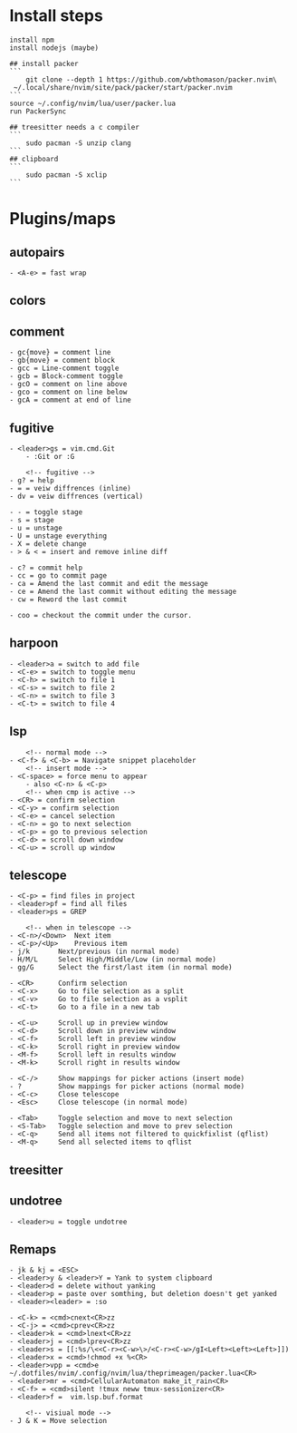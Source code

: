 # Install steps

    install npm
    install nodejs (maybe)

    ## install packer
    ```
        git clone --depth 1 https://github.com/wbthomason/packer.nvim\
     ~/.local/share/nvim/site/pack/packer/start/packer.nvim
    ```
    source ~/.config/nvim/lua/user/packer.lua
    run PackerSync

    ## treesitter needs a c compiler
    ```
        sudo pacman -S unzip clang
    ```
    ## clipboard
    ```
        sudo pacman -S xclip
    ```

# Plugins/maps
## autopairs
    - <A-e> = fast wrap

## colors
## comment
    - gc{move} = comment line
    - gb{move} = comment block
    - gcc = Line-comment toggle
    - gcb = Block-comment toggle
    - gcO = comment on line above
    - gco = comment on line below
    - gcA = comment at end of line

## fugitive
    - <leader>gs = vim.cmd.Git
        - :Git or :G

        <!-- fugitive -->
    - g? = help
    - = = veiw diffrences (inline)
    - dv = veiw diffrences (vertical)

    - - = toggle stage
    - s = stage
    - u = unstage
    - U = unstage everything
    - X = delete change
    - > & < = insert and remove inline diff

    - c? = commit help
    - cc = go to commit page
    - ca = Amend the last commit and edit the message
    - ce = Amend the last commit without editing the message
    - cw = Reword the last commit

    - coo = checkout the commit under the cursor.


## harpoon
    - <leader>a = switch to add file
    - <C-e> = switch to toggle menu
    - <C-h> = switch to file 1
    - <C-s> = switch to file 2
    - <C-n> = switch to file 3
    - <C-t> = switch to file 4

## lsp
        <!-- normal mode -->
    - <C-f> & <C-b> = Navigate snippet placeholder
        <!-- insert mode -->
    - <C-space> = force menu to appear
        - also <C-n> & <C-p>
        <!-- when cmp is active -->
    - <CR> = confirm selection
    - <C-y> = confirm selection
    - <C-e> = cancel selection
    - <C-n> = go to next selection
    - <C-p> = go to previous selection
    - <C-d> = scroll down window
    - <C-u> = scroll up window

## telescope
    - <C-p> = find files in project
    - <leader>pf = find all files
    - <leader>ps = GREP

        <!-- when in telescope -->
    - <C-n>/<Down> 	Next item
    - <C-p>/<Up> 	Previous item
    - j/k   	Next/previous (in normal mode)
    - H/M/L 	Select High/Middle/Low (in normal mode)
    - gg/G  	Select the first/last item (in normal mode)

    - <CR>  	Confirm selection
    - <C-x> 	Go to file selection as a split
    - <C-v> 	Go to file selection as a vsplit
    - <C-t> 	Go to a file in a new tab

    - <C-u> 	Scroll up in preview window
    - <C-d> 	Scroll down in preview window
    - <C-f> 	Scroll left in preview window
    - <C-k> 	Scroll right in preview window
    - <M-f> 	Scroll left in results window
    - <M-k> 	Scroll right in results window

    - <C-/> 	Show mappings for picker actions (insert mode)
    - ?      	Show mappings for picker actions (normal mode)
    - <C-c> 	Close telescope
    - <Esc> 	Close telescope (in normal mode)

    - <Tab> 	Toggle selection and move to next selection
    - <S-Tab> 	Toggle selection and move to prev selection
    - <C-q> 	Send all items not filtered to quickfixlist (qflist)
    - <M-q> 	Send all selected items to qflist

## treesitter
## undotree
    - <leader>u = toggle undotree

## Remaps
    - jk & kj = <ESC>
    - <leader>y & <leader>Y = Yank to system clipboard
    - <leader>d = delete without yanking
    - <leader>p = paste over somthing, but deletion doesn't get yanked
    - <leader><leader> = :so

    - <C-k> = <cmd>cnext<CR>zz
    - <C-j> = <cmd>cprev<CR>zz
    - <leader>k = <cmd>lnext<CR>zz
    - <leader>j = <cmd>lprev<CR>zz
    - <leader>s = [[:%s/\<<C-r><C-w>\>/<C-r><C-w>/gI<Left><Left><Left>]])
    - <leader>x = <cmd>!chmod +x %<CR>
    - <leader>vpp = <cmd>e ~/.dotfiles/nvim/.config/nvim/lua/theprimeagen/packer.lua<CR>
    - <leader>mr = <cmd>CellularAutomaton make_it_rain<CR>
    - <C-f> = <cmd>silent !tmux neww tmux-sessionizer<CR>
    - <leader>f =  vim.lsp.buf.format

        <!-- visiual mode -->
    - J & K = Move selection
